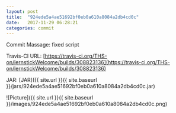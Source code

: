 ```yaml
---
layout: post
title:  "924ede5a4ae51692bf0eb0a610a8084a2db4cd0c"
date:   2017-11-29 06:28:21
categories: commit
---
```


Commit Massage: fixed script  

Travis-CI URL: [https://travis-ci.org/THS-on/lernstickWelcome/builds/308823136](https://travis-ci.org/THS-on/lernstickWelcome/builds/308823136)

JAR: [JAR]({{ site.url }}{{ site.baseurl }}/jars/924ede5a4ae51692bf0eb0a610a8084a2db4cd0c.jar)

![Picture]({{ site.url }}{{ site.baseurl }}/images/924ede5a4ae51692bf0eb0a610a8084a2db4cd0c.png)

